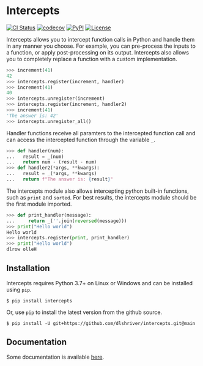Intercepts
==========

[![CI Status](https://github.com/dlshriver/intercepts/actions/workflows/ci.yml/badge.svg)](https://github.com/dlshriver/intercepts/actions/workflows/ci.yml)
[![codecov](https://codecov.io/gh/dlshriver/intercepts/branch/main/graph/badge.svg?token=zsQBFINrdo)](https://codecov.io/gh/dlshriver/intercepts)
[![PyPI](https://img.shields.io/pypi/v/intercepts.svg)](https://pypi.org/project/intercepts/)
[![License](https://img.shields.io/github/license/dlshriver/intercepts.svg)](https://github.com/dlshriver/intercepts/blob/master/LICENSE)

Intercepts allows you to intercept function calls in Python and handle them in 
any manner you choose. For example, you can pre-process the inputs to a 
function, or apply post-processing on its output. Intercepts also allows you 
to completely replace a function with a custom implementation.

```python
>>> increment(41)
42
>>> intercepts.register(increment, handler)
>>> increment(41)
40
>>> intercepts.unregister(increment)
>>> intercepts.register(increment, handler2)
>>> increment(41)
'The answer is: 42'
>>> intercepts.unregister_all()
```

Handler functions receive all paramters to the intercepted function call and 
can access the intercepted function through the variable `_`.

```python
>>> def handler(num):
...   result = _(num)
...   return num - (result - num)
>>> def handler2(*args, **kwargs):
...   result = _(*args, **kwargs)
...   return f"The answer is: {result}"
```

The intercepts module also allows intercepting python built-in functions, such 
as `print` and `sorted`. For best results, the intercepts module should be the 
first module imported.

```python
>>> def print_handler(message):
...     return _(''.join(reversed(message)))
>>> print("Hello world")
Hello world
>>> intercepts.register(print, print_handler)
>>> print("Hello world")
dlrow olleH
```

Installation
------------

Intercepts requires Python 3.7+ on Linux or Windows and can be installed using `pip`.

    $ pip install intercepts

Or, use `pip` to install the latest version from the github source.

    $ pip install -U git+https://github.com/dlshriver/intercepts.git@main

Documentation
-------------

Some documentation is available [here](https://intercepts.readthedocs.io/en/latest/).
